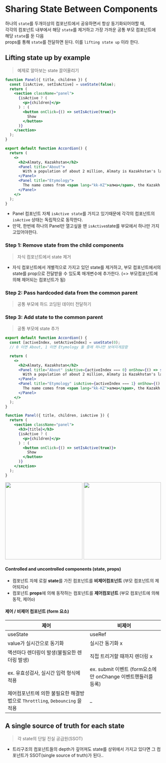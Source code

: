 # Sharing State Between Components


하나의 `state`를 두개이상의 컴포넌트에서 공유하면서 항상 동기화되어야할 때,  
각각의 컴포넌트 내부에서 해당 `state`를 제거하고 가장 가까운 공통 부모 컴포넌트에 해당 `state`를 둔 다음  
props를 통해 `state`를 전달하면 된다. 이를 `lifting state up` 이라 한다.



## Lifting state up by example
> 예제로 알아보는 state 끌어올리기

```jsx
function Panel({ title, children }) {
  const [isActive, setIsActive] = useState(false);
  return (
    <section className="panel">
      {isActive ? (
        <p>{children}</p>
      ) : (
        <button onClick={() => setIsActive(true)}>
          Show
        </button>
      )}
    </section>
  );
}

export default function Accordion() {
  return (
    <>
      <h2>Almaty, Kazakhstan</h2>
      <Panel title="About">
        With a population of about 2 million, Almaty is Kazakhstan's largest city.
      </Panel>
      <Panel title="Etymology">
        The name comes from <span lang="kk-KZ">алма</span>, the Kazakh word for "apple" and is often translated as "full of apples".
      </Panel>
    </>
  );
}
```
- Panel 컴포넌트 자체 `isActive state`를 가지고 있기때문에 각각의 컴포넌트의 `isActive` 상태는 독립적으로 동작한다.
- 만약, 한번에 하나의 Panel만 열고싶을 땐 `isActive`state를 부모에서 하나만 가지고있어야한다.


### Step 1: Remove state from the child components
> 자식 컴포넌트에서 state 제거

- 자식 컴포넌트에서 개별적으로 가지고 있던 state를 제거하고, 부모 컴포넌트에서의 state를 prop으로 전달받을 수 있도록 매개변수에 추가한다. (=> 부모컴포넌트에 의해 제어되는 컴포넌트가 됨)

### Step 2: Pass hardcoded data from the common parent
> 공통 부모에 하드 코딩된 데이터 전달하기

### Step 3: Add state to the common parent
> 공통 부모에 state 추가


```jsx
export default function Accordion() {
  const [activeIndex, setActiveIndex] = useState(0);
  // 0 이면 About, 1 이면 Etymology 둘 중에 하나만 보여지게끔함

  return (
    <>
      <h2>Almaty, Kazakhstan</h2>
      <Panel title="About" isActive={activeIndex === 0} onShow={() => setActiveIndex(0)}>
        With a population of about 2 million, Almaty is Kazakhstan's largest city.
      </Panel>
      <Panel title="Etymology" isActive={activeIndex === 1} onShow={() => setActiveIndex(1)}>
        The name comes from <span lang="kk-KZ">алма</span>, the Kazakh word for "apple" and is often translated as "full of apples".
      </Panel>
    </>
  );
}

function Panel({ title, children, isActive }) {
  return (
    <section className="panel">
      <h3>{title}</h3>
      {isActive ? (
        <p>{children}</p>
      ) : (
        <button onClick={() => setIsActive(true)}>
          Show
        </button>
      )}
    </section>
  );
}
```

<p align="center"><img src="https://react-ko.dev/_next/image?url=%2Fimages%2Fdocs%2Fdiagrams%2Fsharing_state_parent.png&w=1080&q=75" width="250px"/> <img src="https://react-ko.dev/_next/image?url=%2Fimages%2Fdocs%2Fdiagrams%2Fsharing_state_parent_clicked.png&w=1080&q=75" width="250px"/></p>


#### Controlled and uncontrolled components (state, props)

- 컴포넌트 자체 로컬 **state**를 가진 컴포넌트를 **비제어컴포넌트** (부모 컴포넌트의 제어되지x)
- 컴포넌트 **props**에 의해 동작하는 컴포넌트를 **제어컴포넌트** (부모 컴포넌트에 의해 동작, 제어o)


#### 제어 / 비제어 컴포넌트 (form 요소)

제어 | 비제어
---|---
useState | useRef
value가 실시간으로 동기화 | 실시간 동기화 x
액션마다 렌더링이 발생(불필요한 렌더링 발생) | 직접 트리거할 때까지 렌더링 x
ex. 유효성검사, 실시간 입력 형식에 적용 | ex. submit 이벤트 (form요소에만 onChange 이벤트핸들러를 등록)
제어컴포넌트에 의한 불필요한 해결방법으로 `Throttling`, `Debouncing` 을 적용 | _


## A single source of truth for each state
> 각 state의 단일 진실 공급원(SSOT)

- 트리구조의 컴포넌트들의 depth가 깊어져도 state를 상위에서 가지고 있다면 그 컴포넌트가 SSOT(single source of truth)가 된다..


